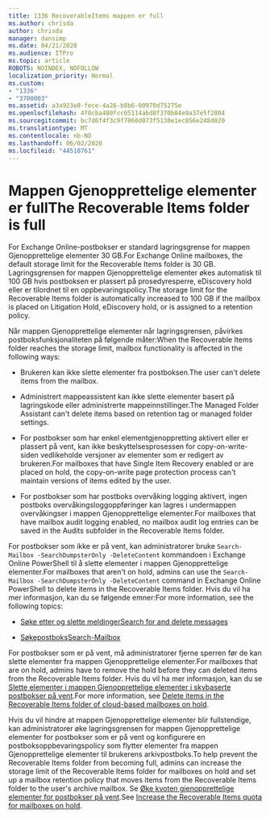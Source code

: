 ```yaml
---
title: 1336 RecoverableItems mappen er full
ms.author: chrisda
author: chrisda
manager: dansimp
ms.date: 04/21/2020
ms.audience: ITPro
ms.topic: article
ROBOTS: NOINDEX, NOFOLLOW
localization_priority: Normal
ms.custom:
- "1336"
- "3700003"
ms.assetid: a3a923e8-fece-4a26-b8b6-00970d75275e
ms.openlocfilehash: 4f0cba480fcc05114abd8f370b84e9a37e5f2804
ms.sourcegitcommit: bc7d6f4f3c9f7060d073f5130e1ec856e248d020
ms.translationtype: MT
ms.contentlocale: nb-NO
ms.lasthandoff: 06/02/2020
ms.locfileid: "44510761"
---
```

# <a name="the-recoverable-items-folder-is-full"></a><span data-ttu-id="23772-102">Mappen Gjenopprettelige elementer er full</span><span class="sxs-lookup"><span data-stu-id="23772-102">The Recoverable Items folder is full</span></span>

<span data-ttu-id="23772-103">For Exchange Online-postbokser er standard lagringsgrense for mappen Gjenopprettelige elementer 30 GB.</span><span class="sxs-lookup"><span data-stu-id="23772-103">For Exchange Online mailboxes, the default storage limit for the Recoverable Items folder is 30 GB.</span></span> <span data-ttu-id="23772-104">Lagringsgrensen for mappen Gjenopprettelige elementer økes automatisk til 100 GB hvis postboksen er plassert på prosedyresperre, eDiscovery hold eller er tilordnet til en oppbevaringspolicy.</span><span class="sxs-lookup"><span data-stu-id="23772-104">The storage limit for the Recoverable Items folder is automatically increased to 100 GB if the mailbox is placed on Litigation Hold, eDiscovery hold, or is assigned to a retention policy.</span></span>

<span data-ttu-id="23772-105">Når mappen Gjenopprettelige elementer når lagringsgrensen, påvirkes postboksfunksjonaliteten på følgende måter:</span><span class="sxs-lookup"><span data-stu-id="23772-105">When the Recoverable Items folder reaches the storage limit, mailbox functionality is affected in the following ways:</span></span>

- <span data-ttu-id="23772-106">Brukeren kan ikke slette elementer fra postboksen.</span><span class="sxs-lookup"><span data-stu-id="23772-106">The user can't delete items from the mailbox.</span></span>

- <span data-ttu-id="23772-107">Administrert mappeassistent kan ikke slette elementer basert på lagringskode eller administrerte mappeinnstillinger.</span><span class="sxs-lookup"><span data-stu-id="23772-107">The Managed Folder Assistant can't delete items based on retention tag or managed folder settings.</span></span>

- <span data-ttu-id="23772-108">For postbokser som har enkel elementgjenoppretting aktivert eller er plassert på vent, kan ikke beskyttelsesprosessen for copy-on-write-siden vedlikeholde versjoner av elementer som er redigert av brukeren.</span><span class="sxs-lookup"><span data-stu-id="23772-108">For mailboxes that have Single Item Recovery enabled or are placed on hold, the copy-on-write page protection process can't maintain versions of items edited by the user.</span></span>

- <span data-ttu-id="23772-109">For postbokser som har postboks overvåking logging aktivert, ingen postboks overvåkingsloggoppføringer kan lagres i undermappen overvåkingser i mappen Gjenopprettelige elementer.</span><span class="sxs-lookup"><span data-stu-id="23772-109">For mailboxes that have mailbox audit logging enabled, no mailbox audit log entries can be saved in the Audits subfolder in the Recoverable Items folder.</span></span>

<span data-ttu-id="23772-110">For postbokser som ikke er på vent, kan administratorer bruke `Search-Mailbox -SearchDumpsterOnly -DeleteContent` kommandoen i Exchange Online PowerShell til å slette elementer i mappen Gjenopprettelige elementer.</span><span class="sxs-lookup"><span data-stu-id="23772-110">For mailboxes that aren't on hold, admins can use the `Search-Mailbox -SearchDumpsterOnly -DeleteContent` command in Exchange Online PowerShell to delete items in the Recoverable Items folder.</span></span> <span data-ttu-id="23772-111">Hvis du vil ha mer informasjon, kan du se følgende emner:</span><span class="sxs-lookup"><span data-stu-id="23772-111">For more information, see the following topics:</span></span>

- [<span data-ttu-id="23772-112">Søke etter og slette meldinger</span><span class="sxs-lookup"><span data-stu-id="23772-112">Search for and delete messages</span></span>](https://docs.microsoft.com/microsoft-365/compliance/search-for-and-delete-messagesadmin-help)

- [<span data-ttu-id="23772-113">Søkepostboks</span><span class="sxs-lookup"><span data-stu-id="23772-113">Search-Mailbox</span></span>](https://docs.microsoft.com/powershell/module/exchange/mailboxes/Search-Mailbox)

<span data-ttu-id="23772-114">For postbokser som er på vent, må administratorer fjerne sperren før de kan slette elementer fra mappen Gjenopprettelige elementer.</span><span class="sxs-lookup"><span data-stu-id="23772-114">For mailboxes that are on hold, admins have to remove the hold before they can deleted items from the Recoverable Items folder.</span></span> <span data-ttu-id="23772-115">Hvis du vil ha mer informasjon, kan du se [Slette elementer i mappen Gjenopprettelige elementer i skybaserte postbokser på vent](https://docs.microsoft.com/microsoft-365/compliance/delete-items-in-the-recoverable-items-folder-of-mailboxes-on-hold).</span><span class="sxs-lookup"><span data-stu-id="23772-115">For more information, see [Delete items in the Recoverable Items folder of cloud-based mailboxes on hold](https://docs.microsoft.com/microsoft-365/compliance/delete-items-in-the-recoverable-items-folder-of-mailboxes-on-hold).</span></span>

<span data-ttu-id="23772-116">Hvis du vil hindre at mappen Gjenopprettelige elementer blir fullstendige, kan administratorer øke lagringsgrensen for mappen Gjenopprettelige elementer for postbokser som er på vent og konfigurere en postboksoppbevaringspolicy som flytter elementer fra mappen Gjenopprettelige elementer til brukerens arkivpostboks.</span><span class="sxs-lookup"><span data-stu-id="23772-116">To help prevent the Recoverable Items folder from becoming full, admins can increase the storage limit of the Recoverable Items folder for mailboxes on hold and set up a mailbox retention policy that moves items from the Recoverable Items folder to the user's archive mailbox.</span></span> <span data-ttu-id="23772-117">Se [Øke kvoten gjenopprettelige elementer for postbokser på vent](https://docs.microsoft.com/microsoft-365/compliance/increase-the-recoverable-quota-for-mailboxes-on-hold).</span><span class="sxs-lookup"><span data-stu-id="23772-117">See [Increase the Recoverable Items quota for mailboxes on hold](https://docs.microsoft.com/microsoft-365/compliance/increase-the-recoverable-quota-for-mailboxes-on-hold).</span></span>
